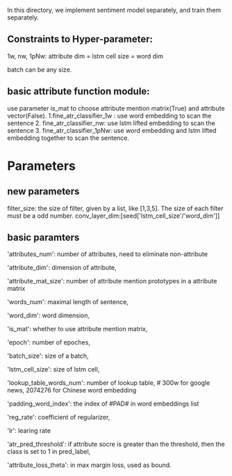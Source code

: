 In this directory, we implement sentiment model separately, and train them separately.

## Constraints to Hyper-parameter:
1w, nw, 1pNw: attribute dim = lstm cell size = word dim

batch can be any size.

## basic attribute function module:
use parameter is_mat to choose attribute mention matrix(True) and attribute vector(False).
1.fine_atr_classifier_1w : use word embedding to scan the sentence
2. fine_atr_classifier_nw: use lstm lifted embedding to scan the sentence
3. fine_atr_classifier_1pNw: use word embedding and lstm lifted embedding together to scan the sentence.

# Parameters
## new parameters
filter_size: the size of filter, given by a list, like [1,3,5]. The size of each filter must be a odd number. 
conv_layer_dim:[seed['lstm_cell_size'/'word_dim']]

## basic paramters
'attributes_num': number of attributes, need to eliminate non-attribute

'attribute_dim': dimension of attribute,

'attribute_mat_size': number of attribute mention prototypes in a attribute matrix

'words_num': maximal length of sentence,

'word_dim': word dimension,

'is_mat': whether to use attribute mention matrix,

'epoch': number of epoches,

'batch_size': size of a batch,

'lstm_cell_size': size of lstm cell,

'lookup_table_words_num': number of lookup table,  # 300w for google news, 2074276 for Chinese word embedding

'padding_word_index': the index of #PAD# in word embeddings list

'reg_rate': coefficient of regularizer,

'lr': learing rate

'atr_pred_threshold': if attribute socre is greater than the threshold, then the class is set to 1 in pred_label,

'attribute_loss_theta': in max margin loss, used as bound.